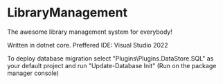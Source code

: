 # LibraryManagement

The awesome library management system for everybody!

Written in dotnet core.
Preffered IDE: Visual Studio 2022


To deploy database migration select "Plugins\Plugins.DataStore.SQL" as your default project and run "Update-Database Init" (Run on the package manager console)
